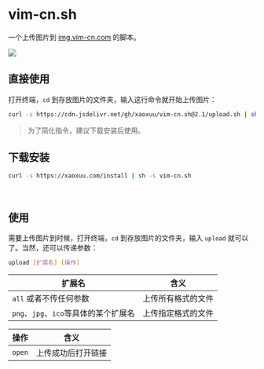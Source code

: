 # vim-cn.sh
一个上传图片到 [img.vim-cn.com](img.vim-cn.com) 的脚本。

![](https://img.vim-cn.com/0d/e463788b9eb82f82b551d8da1cd4cbae9d64cb.png)


## 直接使用

打开终端，`cd` 到存放图片的文件夹，输入这行命令就开始上传图片：

```bash
curl -s https://cdn.jsdelivr.net/gh/xaoxuu/vim-cn.sh@2.1/upload.sh | sh
```

> 为了简化指令，建议下载安装后使用。

## 下载安装

```bash
curl -s https://xaoxuu.com/install | sh -s vim-cn.sh
```

<br>


## 使用

需要上传图片到时候，打开终端，`cd` 到存放图片的文件夹，输入 `upload` 就可以了。当然，还可以传递参数：

```bash
upload [扩展名] [操作]
```


| 扩展名                             | 含义               |
| ---------------------------------- | ------------------ |
| `all` 或者不传任何参数  | 上传所有格式的文件   |
| `png`、`jpg`、`ico`等具体的某个扩展名 | 上传指定格式的文件 |

| 操作            | 含义               |
| --------------- | ------------------ |
| `open` | 上传成功后打开链接 |

<br>
